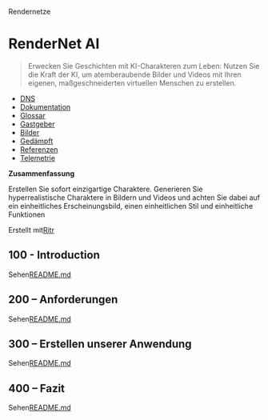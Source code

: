Rendernetze

# RenderNet AI

> Erwecken Sie Geschichten mit KI-Charakteren zum Leben: Nutzen Sie die Kraft der KI, um atemberaubende Bilder und Videos mit Ihren eigenen, maßgeschneiderten virtuellen Menschen zu erstellen.

-   [DNS](./DNS.md)
-   [Dokumentation](./DOCUMENTATION.md)
-   [Glossar](./GLOSSARY.md)
-   [Gastgeber](./HOSTS.md)
-   [Bilder](./IMAGES.md)
-   [Gedämpft](./PODMAN.md)
-   [Referenzen](./REFERENCES.md)
-   [Telemetrie](./TELEMETRY.md)

**Zusammenfassung**

Erstellen Sie sofort einzigartige Charaktere. Generieren Sie hyperrealistische Charaktere in Bildern und Videos und achten Sie dabei auf ein einheitliches Erscheinungsbild, einen einheitlichen Stil und einheitliche Funktionen

Erstellt mit[Ritr](https://app.rytr.me)

## 100 - Introduction

Sehen[README.md](./100/README.md)

## 200 – Anforderungen

Sehen[README.md](./200/README.md)

## 300 – Erstellen unserer Anwendung

Sehen[README.md](./300/README.md)

## 400 – Fazit

Sehen[README.md](./400/README.md)
